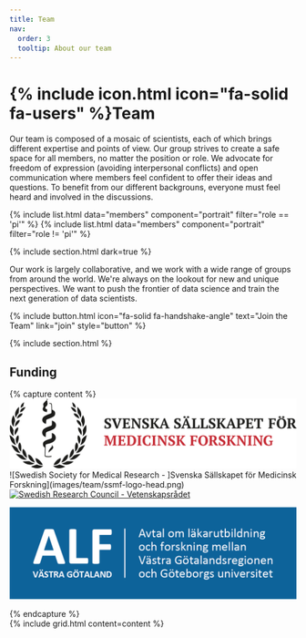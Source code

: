 ```yaml
---
title: Team
nav:
  order: 3
  tooltip: About our team
---
```


# {% include icon.html icon="fa-solid fa-users" %}Team

Our team is composed of a mosaic of scientists, each of which brings different expertise and points of view. Our group strives to create a safe space for all members, no matter the position or role. We advocate for freedom of expression (avoiding interpersonal conflicts) and open communication where members feel confident to offer their ideas and questions. To benefit from our different backgrouns, everyone must feel heard and involved in the discussions. 

{% include list.html data="members" component="portrait" filter="role == 'pi'" %}
{% include list.html data="members" component="portrait" filter="role != 'pi'" %}

{% include section.html dark=true %}

Our work is largely collaborative, and we work with a wide range of groups from around the world. We're always on the lookout for new and unique perspectives.
We want to push the frontier of data science and train the next generation of data scientists.

{%
  include button.html
  icon="fa-solid fa-handshake-angle"
  text="Join the Team"
  link="join"
  style="button"
%}

{% include section.html %}

## Funding

{% capture content %}
[![Swedish Society for Medical Research - Svenska Sällskapet för Medicinsk Forskning](images/team/ssmf-logo-head.png)](https://www.ssmf.se/)
![Swedish Society for Medical Research - ]Svenska Sällskapet för Medicinsk Forskning](images/team/ssmf-logo-head.png)
[![Swedish Research Council - Vetenskapsrådet](/images/team/logotyp_vetenskapsrådet_liggande_sv.png)](https://www.vr.se/)

[![ALF-Agreement concerning research and education of doctors](images/team/alf.png)](https://www.alfvastragotaland.se/)
  
{% endcapture %}  
{% include grid.html content=content %}  

